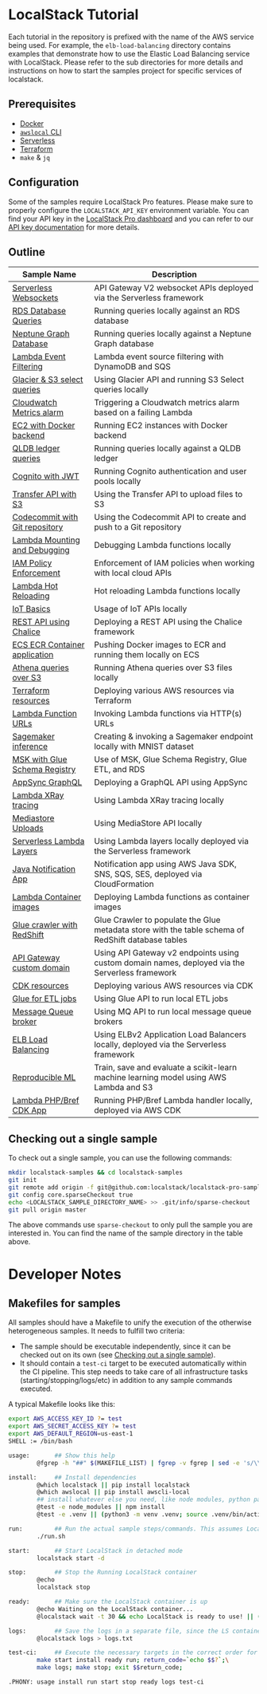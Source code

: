 # LocalStack Tutorial


Each tutorial in the repository is prefixed with the name of the AWS service being used. For example, the `elb-load-balancing` directory contains examples that demonstrate how to use the Elastic Load Balancing service with LocalStack. Please refer to the sub directories for more details and instructions on how to start the samples project for specific services of localstack.

## Prerequisites

* [Docker](https://docs.docker.com/get-docker/)
* [`awslocal` CLI](https://docs.localstack.cloud/user-guide/integrations/aws-cli/)
* [Serverless](https://www.serverless.com/framework/docs/getting-started)
* [Terraform](https://developer.hashicorp.com/terraform/downloads)
* `make` & `jq`

## Configuration

Some of the samples require LocalStack Pro features. Please make sure to properly configure the `LOCALSTACK_API_KEY` environment variable. You can find your API key in the [LocalStack Pro dashboard](https://app.localstack.cloud/account/apikeys) and you can refer to our [API key documentation](https://docs.localstack.cloud/getting-started/api-key/) for more details.

## Outline

| Sample Name                                                    | Description                                                                                        |
| -------------------------------------------------------------- | -------------------------------------------------------------------------------------------------- |
| [Serverless Websockets](localStack/serverless-websockets/README.md)                 | API Gateway V2 websocket APIs deployed via the Serverless framework                                |
| [RDS Database Queries](rds-db-queries)                         | Running queries locally against an RDS database                                                    |
| [Neptune Graph Database](neptune-graph-db)                     | Running queries locally against a Neptune Graph database                                           |
| [Lambda Event Filtering](lambda-event-filtering)               | Lambda event source filtering with DynamoDB and SQS                                                |
| [Glacier & S3 select queries](glacier-s3-select)               | Using Glacier API and running S3 Select queries locally                                            |
| [Cloudwatch Metrics alarm](cloudwatch-metrics-aws)             | Triggering a Cloudwatch metrics alarm based on a failing Lambda                                    |
| [EC2 with Docker backend](ec2-docker-instances)                | Running EC2 instances with Docker backend                                                          |
| [QLDB ledger queries](qldb-ledger-queries)                     | Running queries locally against a QLDB ledger                                                      |
| [Cognito with JWT](cognito-jwt)                                | Running Cognito authentication and user pools locally                                              |
| [Transfer API with S3](transfer-ftp-s3)                        | Using the Transfer API to upload files to S3                                                       |
| [Codecommit with Git repository](codecommit-git-repo)          | Using the Codecommit API to create and push to a Git repository                                    |
| [Lambda Mounting and Debugging](lambda-mounting-and-debugging) | Debugging Lambda functions locally                                                                 |
| [IAM Policy Enforcement](iam-policy-enforcement)               | Enforcement of IAM policies when working with local cloud APIs                                     |
| [Lambda Hot Reloading](lambda-hot-reloading)                   | Hot reloading Lambda functions locally                                                             |
| [IoT Basics](iot-basics)                                       | Usage of IoT APIs locally                                                                          |
| [REST API using Chalice](chalice-rest-api)                     | Deploying a REST API using the Chalice framework                                                   |
| [ECS ECR Container application](ecs-ecr-container-app)         | Pushing Docker images to ECR and running them locally on ECS                                       |
| [Athena queries over S3](athena-s3-queries)                    | Running Athena queries over S3 files locally                                                       |
| [Terraform resources](terraform-resources)                     | Deploying various AWS resources via Terraform                                                      |
| [Lambda Function URLs](lambda-function-urls)                   | Invoking Lambda functions via HTTP(s) URLs                                                         |
| [Sagemaker inference](sagemaker-inference)                     | Creating & invoking a Sagemaker endpoint locally with MNIST dataset                                |
| [MSK with Glue Schema Registry](glue-msk-schema-registry)      | Use of MSK, Glue Schema Registry, Glue ETL, and RDS                                                |
| [AppSync GraphQL](appsync-graphql-api)                         | Deploying a GraphQL API using AppSync                                                              |
| [Lambda XRay tracing](lambda-xray)                             | Using Lambda XRay tracing locally                                                                  |
| [Mediastore Uploads](mediastore-uploads)                       | Using MediaStore API locally                                                                       |
| [Serverless Lambda Layers](serverless-lambda-layers)           | Using Lambda layers locally deployed via the Serverless framework                                  |
| [Java Notification App](java-notification-app)                 | Notification app using AWS Java SDK, SNS, SQS, SES, deployed via CloudFormation                    |
| [Lambda Container images](lambda-container-image)              | Deploying Lambda functions as container images                                                     |
| [Glue crawler with RedShift](glue-redshift-crawler)            | Glue Crawler to populate the Glue metadata store with the table schema of RedShift database tables |
| [API Gateway custom domain](apigw-custom-domain)               | Using API Gateway v2 endpoints using custom domain names, deployed via the Serverless framework    |
| [CDK resources](cdk-resources)                                 | Deploying various AWS resources via CDK                                                            |
| [Glue for ETL jobs](glue-etl-jobs)                             | Using Glue API to run local ETL jobs                                                               |
| [Message Queue broker](mq-broker)                              | Using MQ API to run local message queue brokers                                                    |
| [ELB Load Balancing](elb-load-balancing)                       | Using ELBv2 Application Load Balancers locally, deployed via the Serverless framework              |
| [Reproducible ML](reproducible-ml)                             | Train, save and evaluate a scikit-learn machine learning model using AWS Lambda and S3             |
| [Lambda PHP/Bref CDK App](lambda-php-bref-cdk-app)             | Running PHP/Bref Lambda handler locally, deployed via AWS CDK                                      |

## Checking out a single sample

To check out a single sample, you can use the following commands:

```bash
mkdir localstack-samples && cd localstack-samples
git init
git remote add origin -f git@github.com:localstack/localstack-pro-samples.git
git config core.sparseCheckout true
echo <LOCALSTACK_SAMPLE_DIRECTORY_NAME> >> .git/info/sparse-checkout
git pull origin master
```

The above commands use `sparse-checkout` to only pull the sample you are interested in. You can find the name of the sample directory in the table above.

# Developer Notes

## Makefiles for samples
All samples should have a Makefile to unify the execution of the otherwise heterogeneous samples.
It needs to fulfill two criteria:
- The sample should be executable independently, since it can be checked out on its own (see [Checking out a single sample](#checking-out-a-single-sample)).
- It should contain a `test-ci` target to be executed automatically within the CI pipeline. This step needs to take care of all infrastructure tasks (starting/stopping/logs/etc) in addition to any sample commands executed.

A typical Makefile looks like this:
```bash
export AWS_ACCESS_KEY_ID ?= test
export AWS_SECRET_ACCESS_KEY ?= test
export AWS_DEFAULT_REGION=us-east-1
SHELL := /bin/bash

usage:       ## Show this help
        @fgrep -h "##" $(MAKEFILE_LIST) | fgrep -v fgrep | sed -e 's/\\$$//' | sed -e 's/##//'

install:     ## Install dependencies
        @which localstack || pip install localstack
        @which awslocal || pip install awscli-local
        ## install whatever else you need, like node modules, python packages, etc.
        @test -e node_modules || npm install
        @test -e .venv || (python3 -m venv .venv; source .venv/bin/activate; pip install -r requirements.txt)

run:         ## Run the actual sample steps/commands. This assumes LocalStack is up and running.
        ./run.sh

start:       ## Start LocalStack in detached mode
        localstack start -d

stop:        ## Stop the Running LocalStack container
        @echo
        localstack stop

ready:       ## Make sure the LocalStack container is up
        @echo Waiting on the LocalStack container...
        @localstack wait -t 30 && echo LocalStack is ready to use! || (echo Gave up waiting on LocalStack, exiting. && exit 1)

logs:        ## Save the logs in a separate file, since the LS container will only contain the logs of the last sample run.
        @localstack logs > logs.txt

test-ci:     ## Execute the necessary targets in the correct order for an automatic execution. 
        make start install ready run; return_code=`echo $$?`;\
        make logs; make stop; exit $$return_code;

.PHONY: usage install run start stop ready logs test-ci
```
